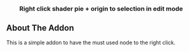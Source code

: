 <!-- PROJECT LOGO -->
<br />
<div align="center">
  <h3 align="center">Right click shader pie + origin to selection in edit mode</h3>

  <!-- <p align="center">
    A simple batch tools for repetitive action in blender and origin to selection in right click menu!
  </p> -->
</div>

<!-- ABOUT THE PROJECT -->
## About The Addon

This is a simple addon to have the must used node to the right click.

<!-- [![Product Name Screen Shot][product-screenshot]](images/capture_00.jpg)

This is a simple addon to make multiple actions on multiple objects in the same time.

## List of actions:
___
Origin to selection in right click menu!
___
### Meshes
- Clear custom data
- Apply Rotate and scale
- Triangles to quad
- Remove doubles
- Recalculate outside (normal)

- Clear / Add Sharp (to Sharp Edges)
- Clear / Add Seam (to Sharp Edges)
- Clear / Add Bevel Weight (to Sharp Edges)
- Uv unwrap

- Auto Smooth (add/remove)

### Modifiers
- Decimate mesh
- Auto Mirror
- Bevel modifier (Angle Value)
- Apply all modifiers

### Materials
- Remove unused materials
- Replace duplicated materials (ex. mat.001, mat.002 -> replaced by -> mat)

### Properties
- Object name to mesh name (and reverse)

### Custom Properties
- Add Custom Properties (for threejs or babylon)
    - Cast Shadow
    - Receive Shadow

[product-screenshot]: images/capture_00.jpg -->